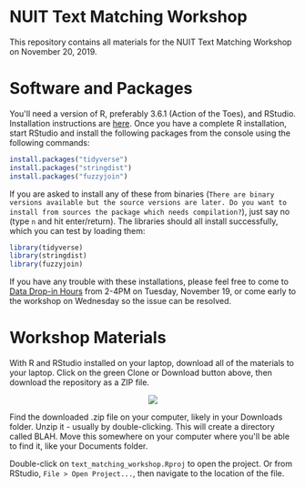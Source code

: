 # NUIT Text Matching Workshop
This repository contains all materials for the NUIT Text Matching Workshop on November 20, 2019.
# Software and Packages
You'll need a version of R, preferably 3.6.1 (Action of the Toes), and RStudio. Installation instructions are [here](https://workshops.rcs.northwestern.edu/install/r/). Once you have a complete R installation, start RStudio and install the following packages from the console using the following commands:

```r
install.packages("tidyverse")
install.packages("stringdist")
install.packages("fuzzyjoin")
```

If you are asked to install any of these from binaries (`There are binary versions available but the source versions are later. Do you want to install from sources the package which needs compilation?`), just say no (type `n` and hit enter/return). The libraries should all install successfully, which you can test by loading them:

```r
library(tidyverse)
library(stringdist)
library(fuzzyjoin)
```

If you have any trouble with these installations, please feel free to come to [Data Drop-in Hours](https://www.it.northwestern.edu/research/consultation/data-services.html) from 2-4PM on Tuesday, November 19, or come early to the workshop on Wednesday so the issue can be resolved.

# Workshop Materials

With R and RStudio installed on your laptop, download all of the materials to your laptop. Click on the green Clone or Download button above, then download the repository as a ZIP file.

<p align="center">
  <img src="https://github.com/allemanau/NUIT_text_matching_workshop/tree/master/images/github_clone_or_download.png"/>
</p>

Find the downloaded .zip file on your computer, likely in your Downloads folder. Unzip it - usually by double-clicking. This will create a directory called BLAH. Move this somewhere on your computer where you'll be able to find it, like your Documents folder.

Double-click on `text_matching_workshop.Rproj` to open the project. Or from RStudio, `File > Open Project...`, then navigate to the location of the file.
